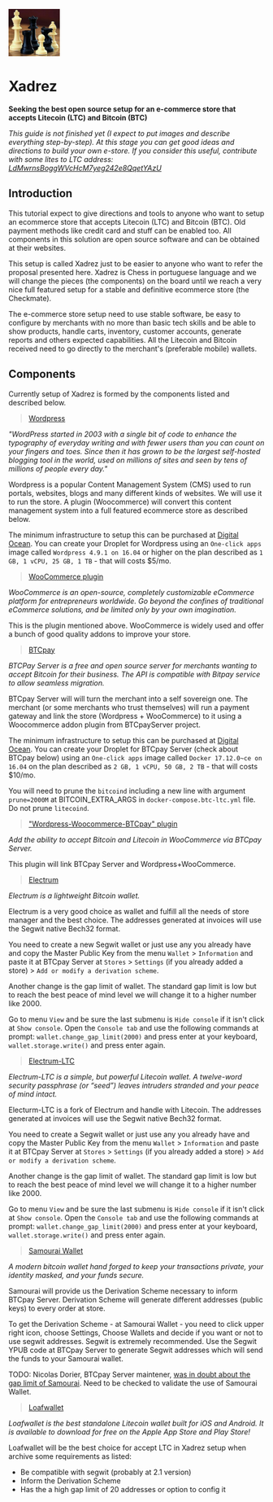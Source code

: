 <img src="./img/xadrez.jpg" width="20%"><br>
# Xadrez 
**Seeking the best open source setup for an e-commerce store that accepts Litecoin (LTC) and Bitcoin (BTC)**

*This guide is not finished yet (I expect to put images and describe everything step-by-step). At this stage you can get good ideas and directions to build your own e-store. If you consider this useful, contribute with some lites to LTC address: [LdMwrnsBoggWVcHcM7yeg242e8QqetYAzU](https://live.blockcypher.com/ltc/address/LdMwrnsBoggWVcHcM7yeg242e8QqetYAzU/)*

## Introduction

This tutorial expect to give directions and tools to anyone who want to setup an ecommerce store that accepts Litecoin (LTC) and Bitcoin (BTC). Old payment methods like credit card and stuff can be enabled too. All components in this solution are open source software and can be obtained at their websites.

This setup is called Xadrez just to be easier to anyone who want to refer the proposal presented here. Xadrez is Chess in portuguese language and we will change the pieces (the components) on the board until we reach a very nice full featured setup for a stable and definitive ecommerce store (the Checkmate). 

The e-commerce store setup need to use stable software, be easy to configure by merchants with no more than basic tech skills and be able to show products, handle carts, inventory, customer accounts, generate reports and others expected capabilities. All the Litecoin and Bitcoin received need to go directly to the merchant's (preferable mobile) wallets.

## Components

Currently setup of Xadrez is formed by the components listed and described below.

> [Wordpress](https://www.wordpress.org)

*"WordPress started in 2003 with a single bit of code to enhance the typography of everyday writing and with fewer users than you can count on your fingers and toes. Since then it has grown to be the largest self-hosted blogging tool in the world, used on millions of sites and seen by tens of millions of people every day."*

Wordpress is a popular Content Management System (CMS) used to run portals, websites, blogs and many different kinds of websites. We will use it to run the store. A plugin (Woocommerce) will convert this content management system into a full featured ecommerce store as described below.

The minimum infrastructure to setup this can be purchased at [Digital Ocean](https://m.do.co/c/ec2caf98348a). You can create your Droplet for Wordpress using an ```One-click apps``` image called ```Wordpress 4.9.1 on 16.04``` or higher on the plan described as ```1 GB, 1 vCPU, 25 GB, 1 TB``` - that will costs $5/mo.

> [WooCommerce plugin](https://woocommerce.com)

*WooCommerce is an open-source, completely customizable eCommerce platform for entrepreneurs worldwide. Go beyond the confines of traditional eCommerce solutions, and be limited only by your own imagination.*

This is the plugin mentioned above. WooCommerce is widely used and offer a bunch of good quality addons to improve your store.

> [BTCpay](https://github.com/btcpayserver/btcpayserver)

*BTCPay Server is a free and open source server for merchants wanting to accept Bitcoin for their business. The API is compatible with Bitpay service to allow seamless migration.*

BTCpay Server will will turn the merchant into a self sovereign one. The merchant (or some merchants who trust themselves) will run a payment gateway and link the store (Wordpress + WooCommerce) to it using a Woocommerce addon plugin from BTCpayServer project. 

The minimum infrastructure to setup this can be purchased at [Digital Ocean](https://m.do.co/c/ec2caf98348a). You can create your Droplet for BTCpay Server (check about BTCpay below) using an ```One-click apps``` image called ```Docker 17.12.0~ce on 16.04``` on the plan described as ```2 GB, 1 vCPU, 50 GB, 2 TB``` - that will costs $10/mo.

You will need to prune the ```bitcoind``` including a new line with argument ```prune=2000M``` at BITCOIN_EXTRA_ARGS in ```docker-compose.btc-ltc.yml``` file. Do not prune ```litecoind```.

> ["Wordpress-Woocommerce-BTCpay" plugin](https://github.com/btcpayserver/woocommerce-plugin)

*Add the ability to accept Bitcoin and Litecoin in WooCommerce via BTCpay Server.*

This plugin will link BTCpay Server and Wordpress+WooCommerce.

> [Electrum](https://www.electrum.org)

*Electrum is a lightweight Bitcoin wallet.*

Electrum is a very good choice as wallet and fulfill all the needs of store manager and the best choice. The addresses generated at invoices will use the Segwit native Bech32 format.

You need to create a new Segwit wallet or just use any you already have and copy the Master Public Key from the menu ```Wallet``` > ```Information``` and paste it at BTCpay Server at ```Stores``` > ```Settings``` (if you already added a store) > ```Add or modify a derivation scheme```.

Another change is the gap limit of wallet. The standard gap limit is low but to reach the best peace of mind level we will change it to a higher number like 2000. 

Go to menu ```View``` and be sure the last submenu is ```Hide console``` if it isn't click at ```Show console```. Open the ```Console tab``` and use the following commands at prompt: ```wallet.change_gap_limit(2000)``` and press enter at your keyboard, ```wallet.storage.write()``` and press enter again.

> [Electrum-LTC](https://electrum-ltc.org/)

*Electrum-LTC is a simple, but powerful Litecoin wallet. A twelve-word security passphrase (or “seed”) leaves intruders stranded and your peace of mind intact.*

Electurm-LTC is a fork of Electrum and handle with Litecoin. The addresses generated at invoices will use the Segwit native Bech32 format.

You need to create a Segwit wallet or just use any you already have  and copy the Master Public Key from the menu ```Wallet``` > ```Information``` and paste it at BTCpay Server at ```Stores``` > ```Settings``` (if you already added a store) > ```Add or modify a derivation scheme```.

Another change is the gap limit of wallet. The standard gap limit is low but to reach the best peace of mind level we will change it to a higher number like 2000. 

Go to menu ```View``` and be sure the last submenu is ```Hide console``` if it isn't click at ```Show console```. Open the ```Console tab``` and use the following commands at prompt: ```wallet.change_gap_limit(2000)``` and press enter at your keyboard, ```wallet.storage.write()``` and press enter again.

> [Samourai Wallet](https://samouraiwallet.com/)

*A modern bitcoin wallet hand forged to keep your transactions private, your identity masked, and your funds secure.*

Samourai will provide us the Derivation Scheme necessary to inform BTCpay Server. Derivation Scheme will generate different addresses (public keys) to every order at store.

To get the Derivation Scheme - at Samourai Wallet - you need to click upper right icon, choose Settings, Choose Wallets and decide if you want or not to use segwit addresses. Segwit is extremely recommended. Use the Segwit YPUB code at BTCpay Server to generate Segwit addresses which will send the funds to your Samourai wallet.

TODO: Nicolas Dorier, BTCpay Server maintener, [was in doubt about the gap limit of Samourai](https://twitter.com/NicolasDorier/status/968638958438572032). Need to be checked to validate the use of Samourai Wallet.

> [Loafwallet](https://www.loadwallet.org)

*Loafwallet is the best standalone Litecoin wallet built for iOS and Android. It is available to download for free on the Apple App Store and Play Store!*

Loafwallet will be the best choice for accept LTC in Xadrez setup when archive some requirements as listed:
  - Be compatible with segwit (probably at 2.1 version)
  - Inform the Derivation Scheme
  - Has the a high gap limit of 20 addresses or option to config it
